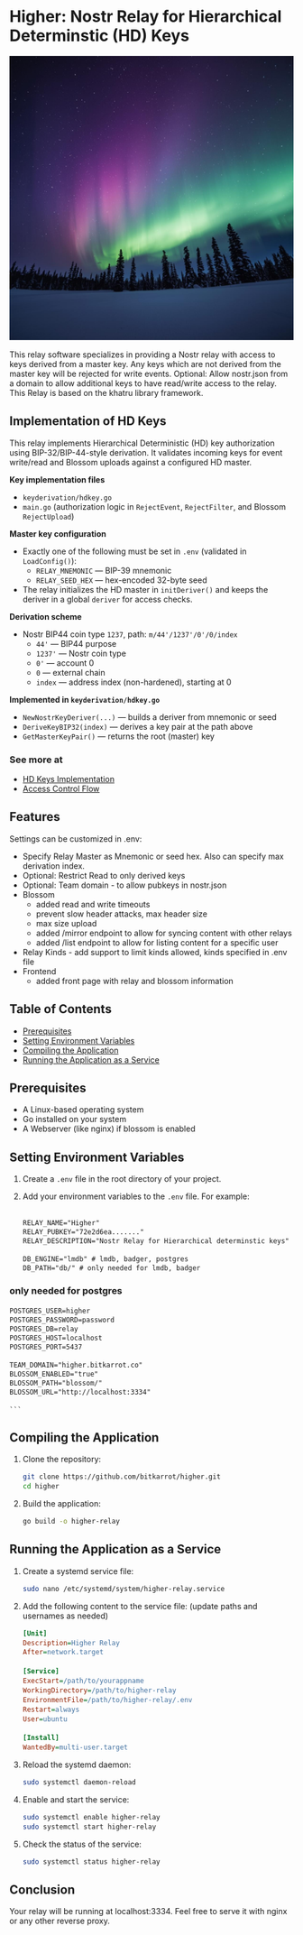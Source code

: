 # Higher: Nostr Relay for Hierarchical Determinstic (HD) Keys

<p align="center">
  <img src="public/TeamHigher.jpg" alt="Higher Relay" width="520" />
</p>

This relay software specializes in providing a Nostr relay with access to keys derived from a master key. Any keys which are not derived from the master key will be rejected for write events. Optional: Allow nostr.json from a domain to allow additional keys to have read/write access to the relay. This Relay is based on the khatru library framework.

## Implementation of HD Keys

This relay implements Hierarchical Deterministic (HD) key authorization using BIP-32/BIP-44-style derivation. It validates incoming keys for event write/read and Blossom uploads against a configured HD master.

**Key implementation files**
- `keyderivation/hdkey.go`
- `main.go` (authorization logic in `RejectEvent`, `RejectFilter`, and Blossom `RejectUpload`)

**Master key configuration**
- Exactly one of the following must be set in `.env` (validated in `LoadConfig()`):
  - `RELAY_MNEMONIC` — BIP-39 mnemonic
  - `RELAY_SEED_HEX` — hex-encoded 32-byte seed
- The relay initializes the HD master in `initDeriver()` and keeps the deriver in a global `deriver` for access checks.

**Derivation scheme**
- Nostr BIP44 coin type `1237`, path: `m/44'/1237'/0'/0/index`
  - `44'` — BIP44 purpose
  - `1237'` — Nostr coin type
  - `0'` — account 0
  - `0` — external chain
  - `index` — address index (non-hardened), starting at 0

**Implemented in `keyderivation/hdkey.go`**
- `NewNostrKeyDeriver(...)` — builds a deriver from mnemonic or seed
- `DeriveKeyBIP32(index)` — derives a key pair at the path above
- `GetMasterKeyPair()` — returns the root (master) key

### See more at 
- [HD Keys Implementation](./HD_KEYS.md)
- [Access Control Flow](./ACCESS_CONTROL.md)


## Features

Settings can be customized in .env:

- Specify Relay Master as Mnemonic or seed hex. Also can specify max derivation index.
- Optional: Restrict Read to only derived keys
- Optional: Team domain - to allow pubkeys in nostr.json
- Blossom
   - added read and write timeouts
   - prevent slow header attacks, max header size
   - max size upload
   - added /mirror endpoint to allow for syncing content with other relays
   - added /list endpoint to allow for listing content for a specific user
- Relay Kinds - add support to limit kinds allowed, kinds specified in .env file
- Frontend
   - added front page with relay and blossom information


## Table of Contents

- [Prerequisites](#prerequisites)
- [Setting Environment Variables](#setting-environment-variables)
- [Compiling the Application](#compiling-the-application)
- [Running the Application as a Service](#running-the-application-as-a-service)

## Prerequisites

- A Linux-based operating system
- Go installed on your system
- A Webserver (like nginx) if blossom is enabled

## Setting Environment Variables

1.  Create a `.env` file in the root directory of your project.

2.  Add your environment variables to the `.env` file. For example:

    ```env

    RELAY_NAME="Higher"
    RELAY_PUBKEY="72e2d6ea......."
    RELAY_DESCRIPTION="Nostr Relay for Hierarchical determinstic keys"

    DB_ENGINE="lmdb" # lmdb, badger, postgres
    DB_PATH="db/" # only needed for lmdb, badger

   ### only needed for postgres
    POSTGRES_USER=higher
    POSTGRES_PASSWORD=password
    POSTGRES_DB=relay
    POSTGRES_HOST=localhost
    POSTGRES_PORT=5437

    TEAM_DOMAIN="higher.bitkarrot.co"
    BLOSSOM_ENABLED="true"
    BLOSSOM_PATH="blossom/"
    BLOSSOM_URL="http://localhost:3334"

    ```

## Compiling the Application

1. Clone the repository:

   ```bash
   git clone https://github.com/bitkarrot/higher.git
   cd higher
   ```

2. Build the application:

   ```bash
   go build -o higher-relay
   ```

## Running the Application as a Service

1. Create a systemd service file:

   ```bash
   sudo nano /etc/systemd/system/higher-relay.service
   ```

2. Add the following content to the service file: (update paths and usernames as needed)

   ```ini
   [Unit]
   Description=Higher Relay
   After=network.target

   [Service]
   ExecStart=/path/to/yourappname
   WorkingDirectory=/path/to/higher-relay
   EnvironmentFile=/path/to/higher-relay/.env
   Restart=always
   User=ubuntu

   [Install]
   WantedBy=multi-user.target
   ```

3. Reload the systemd daemon:

   ```bash
   sudo systemctl daemon-reload
   ```

4. Enable and start the service:

   ```bash
   sudo systemctl enable higher-relay
   sudo systemctl start higher-relay
   ```

5. Check the status of the service:

   ```bash
   sudo systemctl status higher-relay
   ```

## Conclusion

Your relay will be running at localhost:3334. Feel free to serve it with nginx or any other reverse proxy.

